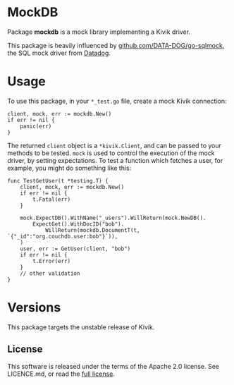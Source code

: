 # MockDB

Package **mockdb** is a mock library implementing a Kivik driver.

This package is heavily influenced by [github.com/DATA-DOG/go-sqlmock](https://github.com/DATA-DOG/go-sqlmock), the SQL mock driver from [Datadog](https://www.datadoghq.com/).

# Usage

To use this package, in your `*_test.go` file, create a mock Kivik connection:

    client, mock, err := mockdb.New()
    if err != nil {
        panic(err)
    }

The returned `client` object is a `*kivik.Client`, and can be passed to your
methods to be tested.   `mock` is used to control the execution of the mock
driver, by setting expectations.  To test a function which fetches a user,
for example, you might do something like this:

    func TestGetUser(t *testing.T) {
        client, mock, err := mockdb.New()
        if err != nil {
            t.Fatal(err)
        }

        mock.ExpectDB().WithName("_users").WillReturn(mock.NewDB().
            ExpectGet().WithDocID("bob").
                WillReturn(mockdb.DocumentT(t, `{"_id":"org.couchdb.user:bob"}`)),
        )
        user, err := GetUser(client, "bob")
        if err != nil {
            t.Error(err)
        }
        // other validation
    }

# Versions

This package targets the unstable release of Kivik.

## License

This software is released under the terms of the Apache 2.0 license. See
LICENCE.md, or read the [full license](http://www.apache.org/licenses/LICENSE-2.0).
